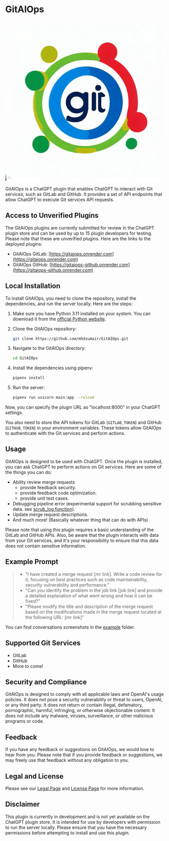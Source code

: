 # GitAIOps

![GitAIOps Logo](artifacts/logo.png)

GitAIOps is a ChatGPT plugin that enables ChatGPT to interact with Git services, such as GitLab and GitHub. It provides a set of API endpoints that allow ChatGPT to execute Git services API requests.

## Access to Unverified Plugins

The GitAIOps plugins are currently submitted for review in the ChatGPT plugin store and can be used by up to 15 plugin developers for testing. Please note that these are unverified plugins. Here are the links to the deployed plugins:

- GitAIOps GitLab: [https://gitaiops.onrender.com](https://gitaiops.onrender.com)
- GitAIOps GitHub: [https://gitaiops-github.onrender.com](https://gitaiops-github.onrender.com)


## Local Installation

To install GitAIOps, you need to clone the repository, install the dependencies, and run the server locally. Here are the steps:

1. Make sure you have Python 3.11 installed on your system. You can download it from the [official Python website](https://www.python.org/downloads/).

2. Clone the GitAIOps repository:

    ```bash
    git clone https://github.com/mhdzumair/GitAIOps.git
    ```

3. Navigate to the GitAIOps directory:

    ```bash
    cd GitAIOps
    ```

4. Install the dependencies using pipenv:

    ```bash
    pipenv install
    ```

5. Run the server:

    ```bash
    pipenv run uvicorn main:app --reload
    ```

Now, you can specify the plugin URL as "localhost:8000" in your ChatGPT settings. 

You also need to store the API tokens for GitLab (`GITLAB_TOKEN`) and GitHub (`GITHUB_TOKEN`) in your environment variables. These tokens allow GitAIOps to authenticate with the Git services and perform actions.

## Usage

GitAIOps is designed to be used with ChatGPT. Once the plugin is installed, you can ask ChatGPT to perform actions on Git services. Here are some of the things you can do:
- Ability review merge requests
  - provide feedback security.
  - provide feedback code optimization.
  - provide unit test cases.
- Debugging pipeline error (experimental support for scrubbing sensitive data. see [scrub_log function](https://github.com/mhdzumair/GitAIOps/blob/main/utils/log_scrubber.py#L4)).
- Update merge request descriptions.
- And much more! (Basically whatever thing that can do with APIs)

Please note that using this plugin requires a basic understanding of the GitLab and GitHub APIs. Also, be aware that the plugin interacts with data from your Git services, and it's your responsibility to ensure that this data does not contain sensitive information.

## Example Prompt
> - "I have created a merge request [mr link]. Write a code review for it, focusing on best practices such as code maintainability, security vulnerability and performance."
> - "Can you identify the problem in the job link [job link] and provide a detailed explanation of what went wrong and how it can be fixed?"
> - "Please modify the title and description of the merge request based on the modifications made in the merge request located at the following URL: [mr link]"

You can find conversations screenshots in the [example](artifacts/example) folder.


## Supported Git Services

- GitLab
- GitHub
- More to come!

## Security and Compliance

GitAIOps is designed to comply with all applicable laws and OpenAI's usage policies. It does not pose a security vulnerability or threat to users, OpenAI, or any third party. It does not return or contain illegal, defamatory, pornographic, harmful, infringing, or otherwise objectionable content. It does not include any malware, viruses, surveillance, or other malicious programs or code.

## Feedback

If you have any feedback or suggestions on GitAIOps, we would love to hear from you. Please note that if you provide feedback or suggestions, we may freely use that feedback without any obligation to you.

## Legal and License

Please see our [Legal Page](/legal.md) and [License Page](/license.md) for more information.

## Disclaimer

This plugin is currently in development and is not yet available on the ChatGPT plugin store. It is intended for use by developers with permission to run the server locally. Please ensure that you have the necessary permissions before attempting to install and use this plugin.
